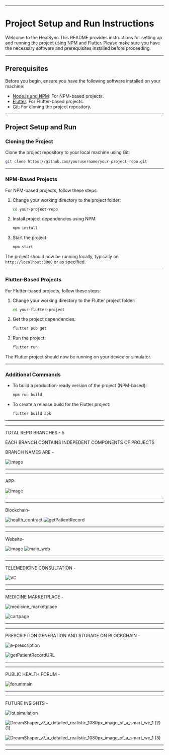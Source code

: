 *********************************************************************************************************************************************************
# Project Setup and Run Instructions

Welcome to the HealSync This README provides instructions for setting up and running the project using NPM and Flutter. Please make sure you have the necessary software and prerequisites installed before proceeding.
*********************************************************************************************************************************************************

## Prerequisites

Before you begin, ensure you have the following software installed on your machine:

- [Node.js and NPM](https://nodejs.org/): For NPM-based projects.
- [Flutter](https://flutter.dev/docs/get-started/install): For Flutter-based projects.
- [Git](https://git-scm.com/): For cloning the project repository.
*******************************************************************************************************************************************************
## Project Setup and Run

### Cloning the Project

Clone the project repository to your local machine using Git:

```bash
git clone https://github.com/yourusername/your-project-repo.git

```
*****************************************************************************************************************************************************

### NPM-Based Projects

For NPM-based projects, follow these steps:

1. Change your working directory to the project folder:

   ```bash
   cd your-project-repo
   ```

2. Install project dependencies using NPM:

   ```bash
   npm install
   ```

3. Start the project:

   ```bash
   npm start
   ```

The project should now be running locally, typically on `http://localhost:3000` or as specified.
*****************************************************************************************************************************************************

### Flutter-Based Projects

For Flutter-based projects, follow these steps:

1. Change your working directory to the Flutter project folder:

   ```bash
   cd your-flutter-project
   ```

2. Get the project dependencies:

   ```bash
   flutter pub get
   ```

3. Run the project:

   ```bash
   flutter run
   ```

The Flutter project should now be running on your device or simulator.
************************************************************************************************************************************************************


### Additional Commands

- To build a production-ready version of the project (NPM-based):

  ```bash
  npm run build
  ```

- To create a release build for the Flutter project:

  ```bash
  flutter build apk
  ```
********************************************************************************************************************************************************
*******************************************************************************************************************************************************

TOTAL REPO BRANCHES -  5

EACH BRANCH CONTAINS INDEPEDENT COMPONENTS OF PROJECTS 

BRANCH NAMES ARE - 



![image](https://github.com/NikhilJha11/HealSync/assets/122666636/cae13d54-d75a-45b4-886d-98589f04d8a4)

*******************************************************************************************************************************************************
*******************************************************************************************************************************************************
APP- 



![image](https://github.com/NikhilJha11/HealSync/assets/122666636/3d491a3c-0bc2-4cf5-b25c-8d6d37d94bd0)
******************************************************************************************************************************************************
*******************************************************************************************************************************************************
Blockchain-





![health_contract](https://github.com/NikhilJha11/HealSync/assets/122666636/e598d40c-48f6-4d59-9b8f-f2c24bc88eb4)
![getPatientRecord](https://github.com/NikhilJha11/HealSync/assets/122666636/7e94fcfe-8976-42dd-b152-89c17966ffb9)
********************************************************************************************************************************************************
*******************************************************************************************************************************************************
Website- 




![image](https://github.com/NikhilJha11/HealSync/assets/122666636/bfb64165-8261-4214-88a1-aa0a3d010fc0)
![main_web](https://github.com/NikhilJha11/HealSync/assets/122666636/69ea3c80-d912-4e09-bd65-1bf4e2d830e4)
*******************************************************************************************************************************************************
*******************************************************************************************************************************************************

TELEMEDICINE CONSULTATION -




![VC](https://github.com/NikhilJha11/HealSync/assets/122666636/5375a5a7-ae7a-4ed6-b961-621fdf9f3165)

*********************************************************************************************************************************************************
*******************************************************************************************************************************************************

 MEDICINE MARKETPLACE -



 
  
![medicine_marketplace](https://github.com/NikhilJha11/HealSync/assets/122666636/ae42cc9e-c1d2-4cf5-817c-da4c316cfc97)

![cartpage](https://github.com/NikhilJha11/HealSync/assets/122666636/686d597c-4d63-4fb8-a02c-934408c5fc7a)


*******************************************************************************************************************************************************
*******************************************************************************************************************************************************

PRESCRIPTION GENERATION AND STORAGE ON BLOCKCHAIN -





![e-prescription](https://github.com/NikhilJha11/HealSync/assets/122666636/a430d669-5ab9-4dd4-901a-eb768faa19a0)

![getPatientRecordURL](https://github.com/NikhilJha11/HealSync/assets/122666636/2d83f13a-cbb3-42cf-ae9b-7ecc3bf4512e)



*******************************************************************************************************************************************************
*******************************************************************************************************************************************************
PUBLIC HEALTH FORUM -




![forummain](https://github.com/NikhilJha11/HealSync/assets/122666636/a8bf6f78-68f3-4653-903f-ae4d0f763e6d)

*******************************************************************************************************************************************************
*******************************************************************************************************************************************************
  FUTURE INSIGHTS -



  

![iot simulation](https://github.com/NikhilJha11/HealSync/assets/122666636/6e036114-51bb-49d0-9a34-200f98b0b620)


![DreamShaper_v7_a_detailed_realistic_1080px_image_of_a_smart_we_1 (2) (1)](https://github.com/NikhilJha11/HealSync/assets/122666636/00962b63-620e-433d-9e6f-bb194cf14619)

![DreamShaper_v7_a_detailed_realistic_1080px_image_of_a_smart_we_1 (3)](https://github.com/NikhilJha11/HealSync/assets/122666636/1868ffa8-fdfe-4bc7-96f7-fe1e4987b9bd)

*******************************************************************************************************************************************************
*******************************************************************************************************************************************************

